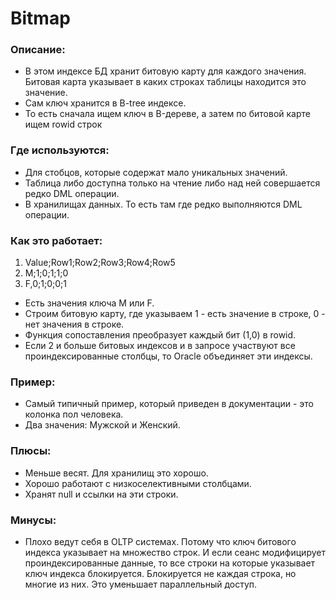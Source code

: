 # Bitmap

### Описание: 	
  - В этом индексе БД хранит битовую карту для каждого значения. Битовая карта указывает в каких строках таблицы находится это значение.
  - Сам ключ хранится в B-tree индексе.
  - То есть сначала ищем ключ в B-дереве, а затем по битовой карте ищем rowid строк

### Где используются:
  - Для стобцов, которые содержат мало уникальных значений.
  - Таблица либо доступна только на чтение либо над ней совершается редко DML операции.
  - В хранилищах данных. То есть там где редко выполняются DML операции.

### Как это работает:
  1. Value;Row1;Row2;Row3;Row4;Row5
  2. M;1;0;1;1;0
  3. F,0;1;0;0;1
  
  - Есть значения ключа M или F. 
  - Строим битовую карту, где указываем 1 - есть значение в строке, 0 - нет значения в строке.
  - Функция сопоставления преобразует каждый бит (1,0) в rowid.
  - Если 2 и больше битовых индексов и в запросе участвуют все проиндексированные столбцы, то Oracle объединяет эти индексы.

### Пример: 
  - Самый типичный пример, который приведен в документации - это колонка пол человека.
  - Два значения: Мужской и Женский.

### Плюсы: 
  - Меньше весят. Для хранилищ это хорошо.
  - Хорошо работают с низкоселективными столбцами.
  - Хранят null и ссылки на эти строки.
 
### Минусы: 
  - Плохо ведут себя в OLTP системах. Потому что ключ битового индекса указывает на множество строк. И если сеанс модифицирует проиндексированные данные, то все строки на которые указывает ключ индекса блокируется. Блокируется не каждая строка, но многие из них. Это уменьшает параллельный доступ.
